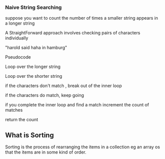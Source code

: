 ### Naive String Searching

suppose you want to count the number of times a
smaller string appears in a longer string

A StraightForward approach involves checking pairs of characters individually


"harold said haha in hamburg"

Pseudocode

Loop over the longer string 

Loop over the shorter string 

if the characters don't match , break out of the inner loop

if the characters do match, keep going

if you complete the inner loop and find a match increment the count of matches

return the count


## What is Sorting 

Sorting is the process of rearranging the items in a collection eg an array os that the items are in some kind of order.

